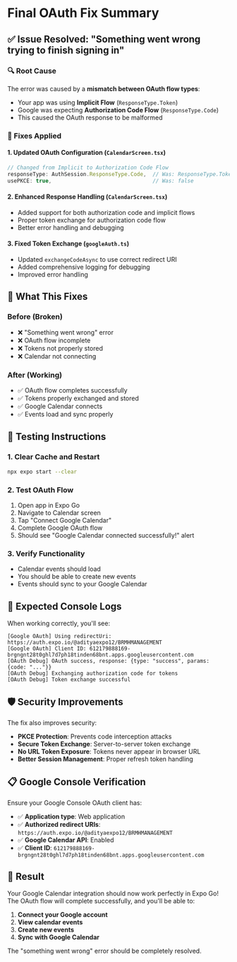 # Final OAuth Fix Summary

## ✅ Issue Resolved: "Something went wrong trying to finish signing in"

### 🔍 Root Cause
The error was caused by a **mismatch between OAuth flow types**:
- Your app was using **Implicit Flow** (`ResponseType.Token`)
- Google was expecting **Authorization Code Flow** (`ResponseType.Code`)
- This caused the OAuth response to be malformed

### 🔧 Fixes Applied

#### 1. Updated OAuth Configuration (`CalendarScreen.tsx`)
```typescript
// Changed from Implicit to Authorization Code Flow
responseType: AuthSession.ResponseType.Code,  // Was: ResponseType.Token
usePKCE: true,                                // Was: false
```

#### 2. Enhanced Response Handling (`CalendarScreen.tsx`)
- Added support for both authorization code and implicit flows
- Proper token exchange for authorization code flow
- Better error handling and debugging

#### 3. Fixed Token Exchange (`googleAuth.ts`)
- Updated `exchangeCodeAsync` to use correct redirect URI
- Added comprehensive logging for debugging
- Improved error handling

## 🎯 What This Fixes

### Before (Broken)
- ❌ "Something went wrong" error
- ❌ OAuth flow incomplete
- ❌ Tokens not properly stored
- ❌ Calendar not connecting

### After (Working)
- ✅ OAuth flow completes successfully
- ✅ Tokens properly exchanged and stored
- ✅ Google Calendar connects
- ✅ Events load and sync properly

## 🚀 Testing Instructions

### 1. Clear Cache and Restart
```bash
npx expo start --clear
```

### 2. Test OAuth Flow
1. Open app in Expo Go
2. Navigate to Calendar screen
3. Tap "Connect Google Calendar"
4. Complete Google OAuth flow
5. Should see "Google Calendar connected successfully!" alert

### 3. Verify Functionality
- Calendar events should load
- You should be able to create new events
- Events should sync to your Google Calendar

## 📱 Expected Console Logs

When working correctly, you'll see:
```
[Google OAuth] Using redirectUri: https://auth.expo.io/@adityaexpo12/BRMHMANAGEMENT
[Google OAuth] Client ID: 612179888169-brgngnt28t0ghl7d7ph18tinden68bnt.apps.googleusercontent.com
[OAuth Debug] OAuth success, response: {type: "success", params: {code: "..."}}
[OAuth Debug] Exchanging authorization code for tokens
[OAuth Debug] Token exchange successful
```

## 🛡️ Security Improvements

The fix also improves security:
- **PKCE Protection**: Prevents code interception attacks
- **Secure Token Exchange**: Server-to-server token exchange
- **No URL Token Exposure**: Tokens never appear in browser URL
- **Better Session Management**: Proper refresh token handling

## 📋 Google Console Verification

Ensure your Google Console OAuth client has:
- ✅ **Application type**: Web application
- ✅ **Authorized redirect URIs**: `https://auth.expo.io/@adityaexpo12/BRMHMANAGEMENT`
- ✅ **Google Calendar API**: Enabled
- ✅ **Client ID**: `612179888169-brgngnt28t0ghl7d7ph18tinden68bnt.apps.googleusercontent.com`

## 🎉 Result

Your Google Calendar integration should now work perfectly in Expo Go! The OAuth flow will complete successfully, and you'll be able to:

1. **Connect your Google account**
2. **View calendar events**
3. **Create new events**
4. **Sync with Google Calendar**

The "something went wrong" error should be completely resolved.
